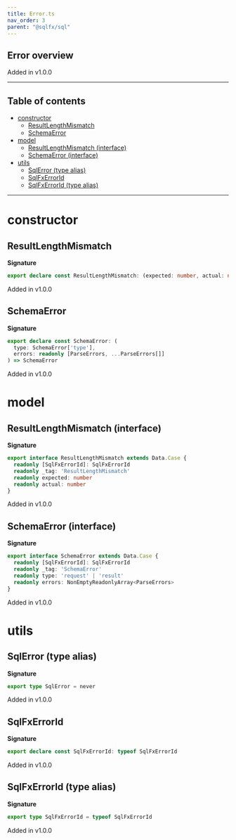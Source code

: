 ```yaml
---
title: Error.ts
nav_order: 3
parent: "@sqlfx/sql"
---
```


## Error overview

Added in v1.0.0

---

<h2 class="text-delta">Table of contents</h2>

- [constructor](#constructor)
  - [ResultLengthMismatch](#resultlengthmismatch)
  - [SchemaError](#schemaerror)
- [model](#model)
  - [ResultLengthMismatch (interface)](#resultlengthmismatch-interface)
  - [SchemaError (interface)](#schemaerror-interface)
- [utils](#utils)
  - [SqlError (type alias)](#sqlerror-type-alias)
  - [SqlFxErrorId](#sqlfxerrorid)
  - [SqlFxErrorId (type alias)](#sqlfxerrorid-type-alias)

---

# constructor

## ResultLengthMismatch

**Signature**

```ts
export declare const ResultLengthMismatch: (expected: number, actual: number) => ResultLengthMismatch
```

Added in v1.0.0

## SchemaError

**Signature**

```ts
export declare const SchemaError: (
  type: SchemaError['type'],
  errors: readonly [ParseErrors, ...ParseErrors[]]
) => SchemaError
```

Added in v1.0.0

# model

## ResultLengthMismatch (interface)

**Signature**

```ts
export interface ResultLengthMismatch extends Data.Case {
  readonly [SqlFxErrorId]: SqlFxErrorId
  readonly _tag: 'ResultLengthMismatch'
  readonly expected: number
  readonly actual: number
}
```

Added in v1.0.0

## SchemaError (interface)

**Signature**

```ts
export interface SchemaError extends Data.Case {
  readonly [SqlFxErrorId]: SqlFxErrorId
  readonly _tag: 'SchemaError'
  readonly type: 'request' | 'result'
  readonly errors: NonEmptyReadonlyArray<ParseErrors>
}
```

Added in v1.0.0

# utils

## SqlError (type alias)

**Signature**

```ts
export type SqlError = never
```

Added in v1.0.0

## SqlFxErrorId

**Signature**

```ts
export declare const SqlFxErrorId: typeof SqlFxErrorId
```

Added in v1.0.0

## SqlFxErrorId (type alias)

**Signature**

```ts
export type SqlFxErrorId = typeof SqlFxErrorId
```

Added in v1.0.0
